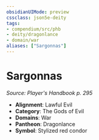 ```yaml
---
obsidianUIMode: preview
cssclass: json5e-deity
tags:
- compendium/src/phb
- deity/dragonlance
- domain/war
aliases: ["Sargonnas"]
---
```

# Sargonnas
*Source: Player's Handbook p. 295* 

- **Alignment**: Lawful Evil
- **Category**: The Gods of Evil
- **Domains**: War
- **Pantheon**: Dragonlance
- **Symbol**: Stylized red condor
